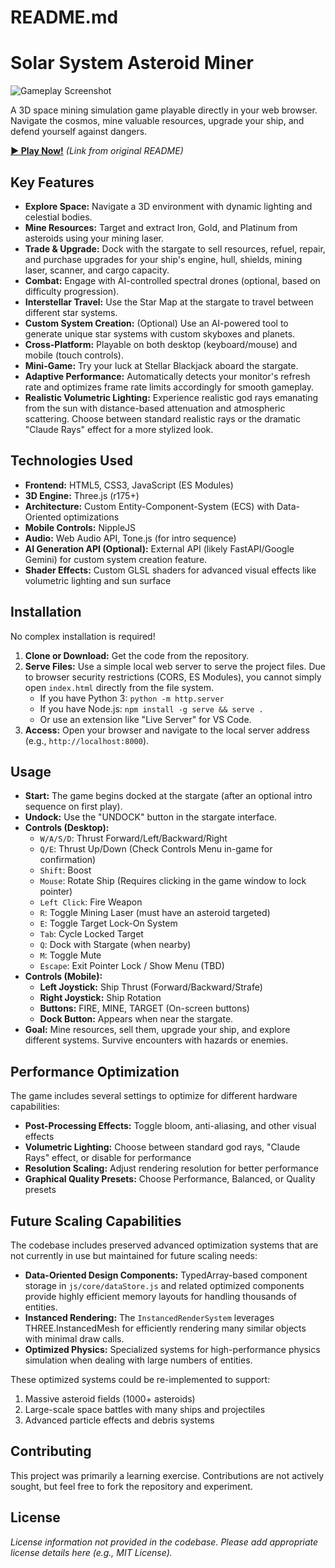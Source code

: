# README.md

# Solar System Asteroid Miner

![Gameplay Screenshot](placeholder.png)  <!-- Add a screenshot later -->

A 3D space mining simulation game playable directly in your web browser. Navigate the cosmos, mine valuable resources, upgrade your ship, and defend yourself against dangers.

**[► Play Now!](https://matthew-kissinger.github.io/Asteroid-Miner/)** *(Link from original README)*

## Key Features

*   **Explore Space:** Navigate a 3D environment with dynamic lighting and celestial bodies.
*   **Mine Resources:** Target and extract Iron, Gold, and Platinum from asteroids using your mining laser.
*   **Trade & Upgrade:** Dock with the stargate to sell resources, refuel, repair, and purchase upgrades for your ship's engine, hull, shields, mining laser, scanner, and cargo capacity.
*   **Combat:** Engage with AI-controlled spectral drones (optional, based on difficulty progression).
*   **Interstellar Travel:** Use the Star Map at the stargate to travel between different star systems.
*   **Custom System Creation:** (Optional) Use an AI-powered tool to generate unique star systems with custom skyboxes and planets.
*   **Cross-Platform:** Playable on both desktop (keyboard/mouse) and mobile (touch controls).
*   **Mini-Game:** Try your luck at Stellar Blackjack aboard the stargate.
*   **Adaptive Performance:** Automatically detects your monitor's refresh rate and optimizes frame rate limits accordingly for smooth gameplay.
*   **Realistic Volumetric Lighting:** Experience realistic god rays emanating from the sun with distance-based attenuation and atmospheric scattering. Choose between standard realistic rays or the dramatic "Claude Rays" effect for a more stylized look.

## Technologies Used

*   **Frontend:** HTML5, CSS3, JavaScript (ES Modules)
*   **3D Engine:** Three.js (r175+)
*   **Architecture:** Custom Entity-Component-System (ECS) with Data-Oriented optimizations
*   **Mobile Controls:** NippleJS
*   **Audio:** Web Audio API, Tone.js (for intro sequence)
*   **AI Generation API (Optional):** External API (likely FastAPI/Google Gemini) for custom system creation feature.
*   **Shader Effects:** Custom GLSL shaders for advanced visual effects like volumetric lighting and sun surface

## Installation

No complex installation is required!

1.  **Clone or Download:** Get the code from the repository.
2.  **Serve Files:** Use a simple local web server to serve the project files. Due to browser security restrictions (CORS, ES Modules), you cannot simply open `index.html` directly from the file system.
    *   If you have Python 3: `python -m http.server`
    *   If you have Node.js: `npm install -g serve && serve .`
    *   Or use an extension like "Live Server" for VS Code.
3.  **Access:** Open your browser and navigate to the local server address (e.g., `http://localhost:8000`).

## Usage

*   **Start:** The game begins docked at the stargate (after an optional intro sequence on first play).
*   **Undock:** Use the "UNDOCK" button in the stargate interface.
*   **Controls (Desktop):**
    *   `W/A/S/D`: Thrust Forward/Left/Backward/Right
    *   `Q/E`: Thrust Up/Down (Check Controls Menu in-game for confirmation)
    *   `Shift`: Boost
    *   `Mouse`: Rotate Ship (Requires clicking in the game window to lock pointer)
    *   `Left Click`: Fire Weapon
    *   `R`: Toggle Mining Laser (must have an asteroid targeted)
    *   `E`: Toggle Target Lock-On System
    *   `Tab`: Cycle Locked Target
    *   `Q`: Dock with Stargate (when nearby)
    *   `M`: Toggle Mute
    *   `Escape`: Exit Pointer Lock / Show Menu (TBD)
*   **Controls (Mobile):**
    *   **Left Joystick:** Ship Thrust (Forward/Backward/Strafe)
    *   **Right Joystick:** Ship Rotation
    *   **Buttons:** FIRE, MINE, TARGET (On-screen buttons)
    *   **Dock Button:** Appears when near the stargate.
*   **Goal:** Mine resources, sell them, upgrade your ship, and explore different systems. Survive encounters with hazards or enemies.

## Performance Optimization

The game includes several settings to optimize for different hardware capabilities:

* **Post-Processing Effects:** Toggle bloom, anti-aliasing, and other visual effects
* **Volumetric Lighting:** Choose between standard god rays, "Claude Rays" effect, or disable for performance
* **Resolution Scaling:** Adjust rendering resolution for better performance
* **Graphical Quality Presets:** Choose Performance, Balanced, or Quality presets

## Future Scaling Capabilities

The codebase includes preserved advanced optimization systems that are not currently in use but maintained for future scaling needs:

* **Data-Oriented Design Components:** TypedArray-based component storage in `js/core/dataStore.js` and related optimized components provide highly efficient memory layouts for handling thousands of entities.
* **Instanced Rendering:** The `InstancedRenderSystem` leverages THREE.InstancedMesh for efficiently rendering many similar objects with minimal draw calls.
* **Optimized Physics:** Specialized systems for high-performance physics simulation when dealing with large numbers of entities.

These optimized systems could be re-implemented to support:
1. Massive asteroid fields (1000+ asteroids)
2. Large-scale space battles with many ships and projectiles
3. Advanced particle effects and debris systems

## Contributing

This project was primarily a learning exercise. Contributions are not actively sought, but feel free to fork the repository and experiment.

## License

*License information not provided in the codebase. Please add appropriate license details here (e.g., MIT License).*